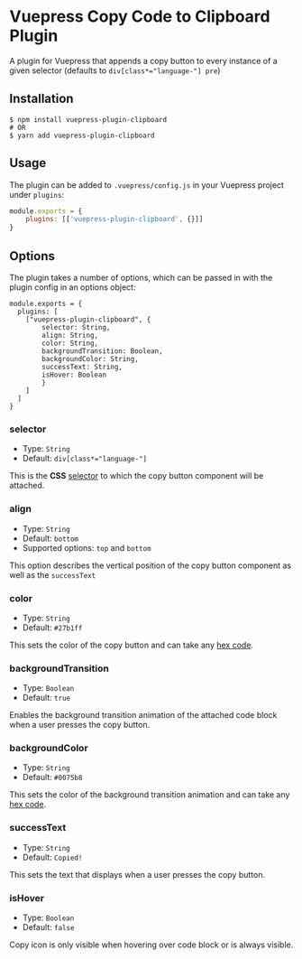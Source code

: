 # Vuepress Copy Code to Clipboard Plugin

A plugin for Vuepress that appends a copy button to every instance of a given selector (defaults to `div[class*="language-"] pre`)

## Installation

```
$ npm install vuepress-plugin-clipboard
# OR
$ yarn add vuepress-plugin-clipboard
```

## Usage

The plugin can be added to `.vuepress/config.js` in your Vuepress project under `plugins`:

```javascript
module.exports = {
    plugins: [['vuepress-plugin-clipboard', {}]]
}
```

## Options

The plugin takes a number of options, which can be passed in with the plugin config in an options object:

```
module.exports = {
  plugins: [
    ["vuepress-plugin-clipboard", {
        selector: String,
        align: String,
        color: String,
        backgroundTransition: Boolean,
        backgroundColor: String,
        successText: String,
        isHover: Boolean
        }
    ]
  ]
}
```

### selector

-   Type: `String`
-   Default: `div[class*="language-"]`

This is the **CSS** [selector](https://developer.mozilla.org/en-US/docs/Web/CSS/CSS_Selectors) to which the copy button component will be attached.

### align

-   Type: `String`
-   Default: `bottom`
-   Supported options: `top` and `bottom`

This option describes the vertical position of the copy button component as well as the `successText`

### color

-   Type: `String`
-   Default: `#27b1ff`

This sets the color of the copy button and can take any [hex code](https://htmlcolorcodes.com/).

### backgroundTransition

-   Type: `Boolean`
-   Default: `true`

Enables the background transition animation of the attached code block when a user presses the copy button.

### backgroundColor

-   Type: `String`
-   Default: `#0075b8`

This sets the color of the background transition animation and can take any [hex code](https://htmlcolorcodes.com/).

### successText

-   Type: `String`
-   Default: `Copied!`

This sets the text that displays when a user presses the copy button.

### isHover

-   Type: `Boolean`
-   Default: `false`

Copy icon is only visible when hovering over code block or is always visible. 